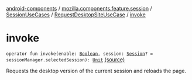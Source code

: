 [android-components](../../../index.md) / [mozilla.components.feature.session](../../index.md) / [SessionUseCases](../index.md) / [RequestDesktopSiteUseCase](index.md) / [invoke](./invoke.md)

# invoke

`operator fun invoke(enable: `[`Boolean`](https://kotlinlang.org/api/latest/jvm/stdlib/kotlin/-boolean/index.html)`, session: `[`Session`](../../../mozilla.components.browser.session/-session/index.md)`? = sessionManager.selectedSession): `[`Unit`](https://kotlinlang.org/api/latest/jvm/stdlib/kotlin/-unit/index.html) [(source)](https://github.com/mozilla-mobile/android-components/blob/master/components/feature/session/src/main/java/mozilla/components/feature/session/SessionUseCases.kt#L259)

Requests the desktop version of the current session and reloads the page.

